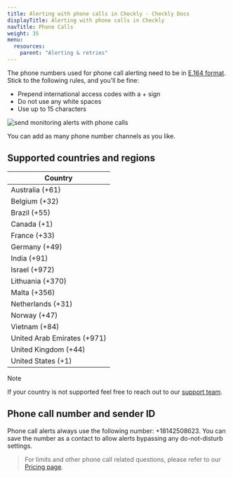 ```yaml
---
title: Alerting with phone calls in Checkly - Checkly Docs
displayTitle: Alerting with phone calls in Checkly
navTitle: Phone Calls
weight: 35
menu:
  resources:
    parent: "Alerting & retries"
---
```


The phone numbers used for phone call alerting need to be in [E.164 format](https://www.twilio.com/docs/glossary/what-e164). Stick to the following rules, and you'll be fine:

- Prepend international access codes with a + sign
- Do not use any white spaces
- Use up to 15 characters

![send monitoring alerts with phone calls](/docs/images/alerting/phone-call.png)

You can add as many phone number channels as you like.

## Supported countries and regions

| Country |
| ------ |
| Australia (+61)             |
| Belgium (+32)               |
| Brazil (+55)                |
| Canada (+1)                 |
| France (+33)                |
| Germany (+49)               |
| India (+91)                 |
| Israel (+972)               |
| Lithuania (+370)            |
| Malta (+356)                |
| Netherlands (+31)           |
| Norway (+47)                |
| Vietnam (+84)               |
| United Arab Emirates (+971) |
| United Kingdom (+44)        |
| United States (+1)          |

>[!NOTE]
If your country is not supported feel free to reach out to our [support team](mailto:support@checklyhq.com).

## Phone call number and sender ID

Phone call alerts always use the following number: +18142508623. You can save the number as a contact to allow alerts bypassing any do-not-disturb settings.

> For limits and other phone call related questions, please refer to our [Pricing page](https://www.checklyhq.com/pricing/#features).
